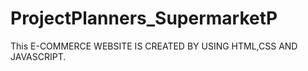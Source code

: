 # ProjectPlanners_SupermarketP
This E-COMMERCE WEBSITE IS CREATED BY USING HTML,CSS AND JAVASCRIPT.
